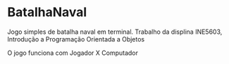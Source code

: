 # BatalhaNaval
Jogo simples de batalha naval em terminal. 
Trabalho da displina INE5603, Introdução a Programação Orientada a Objetos

O jogo funciona com Jogador X Computador
